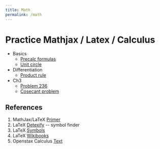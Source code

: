```yaml
---
title: Math
permalink: /math
---
```


# Practice Mathjax / Latex / Calculus

- Basics
    - [Precalc formulas](./basics/precalc_formulas)
    - [Unit circle](./basics/unit_circle)
- Differentiation
    - [Product rule](./differentiation/product_rule)
- Ch3
    - [Problem 236](./ch3/problem_236)
    - [Cosecant problem](./ch3/cosecant_problem)


## References
1. MathJax/LaTeX [Primer](https://math.meta.stackexchange.com/questions/5020/mathjax-basic-tutorial-and-quick-reference)
2. LaTeX [Detexify](https://detexify.kirelabs.org/classify.html) -- symbol finder
3. LaTeX [Symbols](https://mirrors.mit.edu/CTAN/info/symbols/comprehensive/symbols-a4.pdf)
4. LaTeX [Wikibooks](https://en.wikibooks.org/wiki/LaTeX/Basics)
5. Openstax Calculus [Text](https://openstax.org/details/books/calculus-volume-1)
